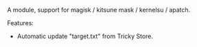 A module, support for magisk / kitsune mask / kernelsu / apatch.

Features:
- Automatic update "target.txt" from Tricky Store.

